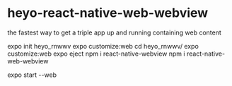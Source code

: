 # heyo-react-native-web-webview
the fastest way to get a triple app up and running containing web content

expo init heyo_rnwwv
expo customize:web
cd heyo_rnwwv/
expo customize:web
expo eject
npm i react-native-webview
npm i react-native-web-webview


expo start --web

